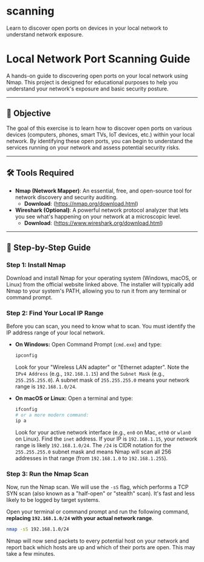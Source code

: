 # scanning
Learn to discover open ports on devices in your local network to understand network exposure.

# Local Network Port Scanning Guide

A hands-on guide to discovering open ports on your local network using Nmap. This project is designed for educational purposes to help you understand your network's exposure and basic security posture.

---


## 🎯 Objective

The goal of this exercise is to learn how to discover open ports on various devices (computers, phones, smart TVs, IoT devices, etc.) within your local network. By identifying these open ports, you can begin to understand the services running on your network and assess potential security risks.

---

## 🛠️ Tools Required

*   **Nmap (Network Mapper)**: An essential, free, and open-source tool for network discovery and security auditing.
    *   **Download**: (https://nmap.org/download.html)
*   **Wireshark (Optional)**: A powerful network protocol analyzer that lets you see what's happening on your network at a microscopic level.
    *   **Download**: (https://www.wireshark.org/download.html)

---

## 📝 Step-by-Step Guide

### Step 1: Install Nmap

Download and install Nmap for your operating system (Windows, macOS, or Linux) from the official website linked above. The installer will typically add Nmap to your system's PATH, allowing you to run it from any terminal or command prompt.

### Step 2: Find Your Local IP Range

Before you can scan, you need to know what to scan. You must identify the IP address range of your local network.

*   **On Windows:**
    Open Command Prompt (`cmd.exe`) and type:
    ```sh
    ipconfig
    ```
    Look for your "Wireless LAN adapter" or "Ethernet adapter". Note the `IPv4 Address` (e.g., `192.168.1.15`) and the `Subnet Mask` (e.g., `255.255.255.0`). A subnet mask of `255.255.255.0` means your network range is `192.168.1.0/24`.

*   **On macOS or Linux:**
    Open a terminal and type:
    ```sh
    ifconfig
    # or a more modern command:
    ip a
    ```
    Look for your active network interface (e.g., `en0` on Mac, `eth0` or `wlan0` on Linux). Find the `inet` address. If your IP is `192.168.1.15`, your network range is likely `192.168.1.0/24`. The `/24` is CIDR notation for the `255.255.255.0` subnet mask and means Nmap will scan all 256 addresses in that range (from `192.168.1.0` to `192.168.1.255`).

### Step 3: Run the Nmap Scan

Now, run the Nmap scan. We will use the `-sS` flag, which performs a TCP SYN scan (also known as a "half-open" or "stealth" scan). It's fast and less likely to be logged by target systems.

Open your terminal or command prompt and run the following command, **replacing `192.168.1.0/24` with your actual network range**.

```sh
nmap -sS 192.168.1.0/24
```
Nmap will now send packets to every potential host on your network and report back which hosts are up and which of their ports are open. This may take a few minutes.
